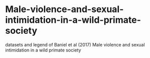 # Male-violence-and-sexual-intimidation-in-a-wild-primate-society
datasets and legend of Baniel et al (2017) Male violence and sexual intimidation in a wild primate society
